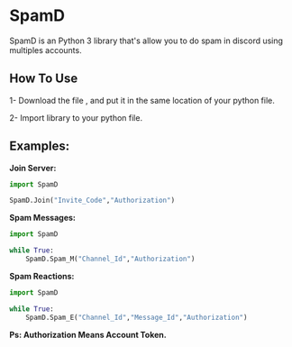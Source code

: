 # SpamD

SpamD is an Python 3 library that's allow you to do spam in discord using multiples accounts.

## How To Use

1- Download the file , and put it in the same location of your python file.

2- Import library to your python file.

## Examples:

**Join Server:**

```py
import SpamD

SpamD.Join("Invite_Code","Authorization")
```

**Spam Messages:**

```py
import SpamD

while True:
    SpamD.Spam_M("Channel_Id","Authorization")

```

**Spam Reactions:**

```py
import SpamD

while True:
    SpamD.Spam_E("Channel_Id","Message_Id","Authorization")

```

**Ps: Authorization Means Account Token.**
